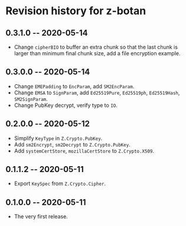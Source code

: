# Revision history for z-botan

## 0.3.1.0  -- 2020-05-14

* Change `cipherBIO` to buffer an extra chunk so that the last chunk is larger than minimum final chunk size, add a file encryption example.

## 0.3.0.0  -- 2020-05-14

* Change `EMEPadding` to `EncParam`, add `SM2EncParam`.
* Change `EMSA` to `SignParam`, add `Ed25519Pure`, `Ed25519ph`, `Ed25519Hash`, `SM2SignParam`.
* Change PubKey decrypt, verify type to `IO`. 

## 0.2.0.0  -- 2020-05-12

* Simplify `KeyType` in `Z.Crypto.PubKey`.
* Add `sm2Encrypt`, `sm2Decrypt` to `Z.Crypto.PubKey`.
* Add `systemCertStore`, `mozillaCertStore` to `Z.Crypto.X509`.

## 0.1.1.2  -- 2020-05-11

* Export `KeySpec` from `Z.Crypto.Cipher`.

## 0.1.0.0  -- 2020-05-11

* The very first release.
